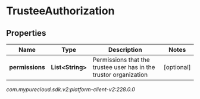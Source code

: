 # TrusteeAuthorization


## Properties

| Name | Type | Description | Notes |
| ------------ | ------------- | ------------- | ------------- |
| **permissions** | **List&lt;String&gt;** | Permissions that the trustee user has in the trustor organization |  [optional] |




_com.mypurecloud.sdk.v2:platform-client-v2:228.0.0_
